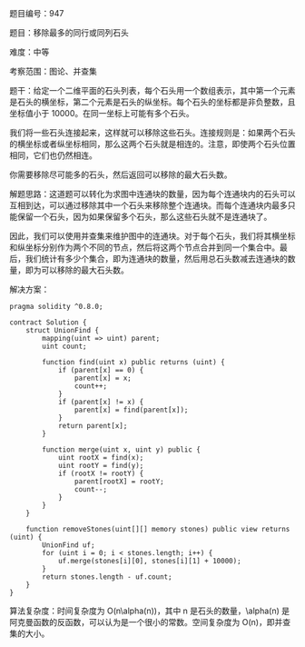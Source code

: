 题目编号：947

题目：移除最多的同行或同列石头

难度：中等

考察范围：图论、并查集

题干：给定一个二维平面的石头列表，每个石头用一个数组表示，其中第一个元素是石头的横坐标，第二个元素是石头的纵坐标。每个石头的坐标都是非负整数，且坐标值小于 10000。在同一坐标上可能有多个石头。

我们将一些石头连接起来，这样就可以移除这些石头。连接规则是：如果两个石头的横坐标或者纵坐标相同，那么这两个石头就是相连的。注意，即使两个石头位置相同，它们也仍然相连。

你需要移除尽可能多的石头，然后返回可以移除的最大石头数。

解题思路：这道题可以转化为求图中连通块的数量，因为每个连通块内的石头可以互相到达，可以通过移除其中一个石头来移除整个连通块。而每个连通块内最多只能保留一个石头，因为如果保留多个石头，那么这些石头就不是连通块了。

因此，我们可以使用并查集来维护图中的连通块。对于每个石头，我们将其横坐标和纵坐标分别作为两个不同的节点，然后将这两个节点合并到同一个集合中。最后，我们统计有多少个集合，即为连通块的数量，然后用总石头数减去连通块的数量，即为可以移除的最大石头数。

解决方案：

```solidity
pragma solidity ^0.8.0;

contract Solution {
    struct UnionFind {
        mapping(uint => uint) parent;
        uint count;
        
        function find(uint x) public returns (uint) {
            if (parent[x] == 0) {
                parent[x] = x;
                count++;
            }
            if (parent[x] != x) {
                parent[x] = find(parent[x]);
            }
            return parent[x];
        }
        
        function merge(uint x, uint y) public {
            uint rootX = find(x);
            uint rootY = find(y);
            if (rootX != rootY) {
                parent[rootX] = rootY;
                count--;
            }
        }
    }
    
    function removeStones(uint[][] memory stones) public view returns (uint) {
        UnionFind uf;
        for (uint i = 0; i < stones.length; i++) {
            uf.merge(stones[i][0], stones[i][1] + 10000);
        }
        return stones.length - uf.count;
    }
}
```

算法复杂度：时间复杂度为 O(n\alpha(n))，其中 n 是石头的数量，\alpha(n) 是阿克曼函数的反函数，可以认为是一个很小的常数。空间复杂度为 O(n)，即并查集的大小。
